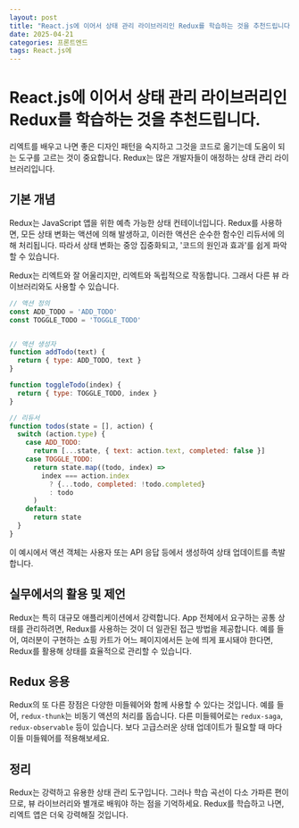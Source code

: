 ```yaml
---
layout: post
title: "React.js에 이어서 상태 관리 라이브러리인 Redux를 학습하는 것을 추천드립니다."
date: 2025-04-21
categories: 프론트엔드
tags: React.js에
---
```


# React.js에 이어서 상태 관리 라이브러리인 Redux를 학습하는 것을 추천드립니다.

리엑트를 배우고 나면 좋은 디자인 패턴을 숙지하고 그것을 코드로 옮기는데 도움이 되는 도구를 고르는 것이 중요합니다. Redux는 많은 개발자들이 애정하는 상태 관리 라이브러리입니다. 

## 기본 개념 

Redux는 JavaScript 앱을 위한 예측 가능한 상태 컨테이너입니다. Redux를 사용하면, 모든 상태 변화는 액션에 의해 발생하고, 이러한 액션은 순수한 함수인 리듀서에 의해 처리됩니다. 따라서 상태 변화는 중앙 집중화되고, '코드의 원인과 효과'를 쉽게 파악할 수 있습니다.

Redux는 리엑트와 잘 어울리지만, 리엑트와 독립적으로 작동합니다. 그래서 다른 뷰 라이브러리와도 사용할 수 있습니다.

```javascript
// 액션 정의
const ADD_TODO = 'ADD_TODO'
const TOGGLE_TODO = 'TOGGLE_TODO'


// 액션 생성자
function addTodo(text) {
  return { type: ADD_TODO, text }
}

function toggleTodo(index) {
  return { type: TOGGLE_TODO, index }
}

// 리듀서
function todos(state = [], action) {
  switch (action.type) {
    case ADD_TODO:
      return [...state, { text: action.text, completed: false }]
    case TOGGLE_TODO:
      return state.map((todo, index) => 
        index === action.index 
          ? {...todo, completed: !todo.completed}
          : todo
      )
    default:
      return state
  }
}
```

이 예시에서 액션 객체는 사용자 또는 API 응답 등에서 생성하여 상태 업데이트를 촉발합니다. 

## 실무에서의 활용 및 제언

Redux는 특히 대규모 애플리케이션에서 강력합니다. App 전체에서 요구하는 공통 상태를 관리하려면, Redux를 사용하는 것이 더 일관된 접근 방법을 제공합니다. 예를 들어, 여러분이 구현하는 쇼핑 카트가 어느 페이지에서든 눈에 띄게 표시돼야 한다면, Redux를 활용해 상태를 효율적으로 관리할 수 있습니다.

## Redux 응용

Redux의 또 다른 장점은 다양한 미들웨어와 함께 사용할 수 있다는 것입니다. 예를 들어, `redux-thunk`는 비동기 액션의 처리를 돕습니다. 다른 미들웨어로는 `redux-saga`, `redux-observable` 등이 있습니다. 보다 고급스러운 상태 업데이트가 필요할 때 마다 이들 미들웨어를 적용해보세요. 

## 정리

Redux는 강력하고 유용한 상태 관리 도구입니다. 그러나 학습 곡선이 다소 가파른 편이므로, 뷰 라이브러리와 별개로 배워야 하는 점을 기억하세요. Redux를 학습하고 나면, 리엑트 앱은 더욱 강력해질 것입니다.
